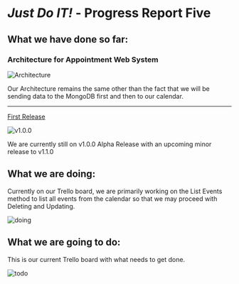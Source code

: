 # *Just Do IT!* - Progress Report Five

## What we have done so far:

### Architecture for Appointment Web System

![Architecture](https://user-images.githubusercontent.com/54300222/75508767-2284e280-59dd-11ea-8e9a-3839253b39d5.PNG)

Our Architecture remains the same other than the fact that we will be sending data to the MongoDB first and then to our calendar.
___

[First Release](https://github.com/567WebSystems/project2alpha/releases)

![v1.0.0](https://user-images.githubusercontent.com/21226482/75476196-cfb91580-595f-11ea-9c6e-5930d19ca767.png)

We are currently still on v1.0.0 Alpha Release with an upcoming minor release to v1.1.0

## What we are doing:

Currently on our Trello board, we are primarily working on the List Events method to list all events from the calendar so that we may proceed with Deleting and Updating.

![doing](https://user-images.githubusercontent.com/31261926/76051416-93d70f00-5f62-11ea-998a-cb072c5117f5.png)

## What we are going to do:

This is our current Trello board with what needs to get done.

![todo](https://user-images.githubusercontent.com/31261926/76051335-58d4db80-5f62-11ea-9376-cdc1e0e94d03.png)
